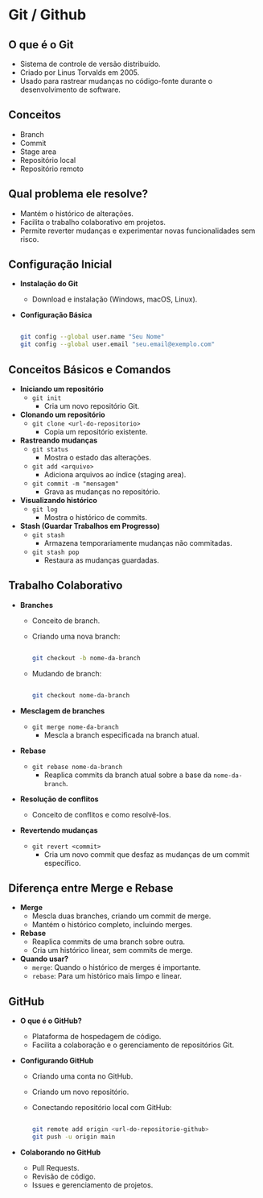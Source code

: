 # Git / Github

## O que é o Git

- Sistema de controle de versão distribuído.
- Criado por Linus Torvalds em 2005.
- Usado para rastrear mudanças no código-fonte durante o desenvolvimento de software.

## Conceitos
- Branch
- Commit
- Stage area
- Repositório local
- Repositório remoto

## Qual problema ele resolve?

- Mantém o histórico de alterações.
- Facilita o trabalho colaborativo em projetos.
- Permite reverter mudanças e experimentar novas funcionalidades sem risco.

## **Configuração Inicial**

- **Instalação do Git**
    - Download e instalação (Windows, macOS, Linux).
- **Configuração Básica**

    ```bash

    git config --global user.name "Seu Nome"
    git config --global user.email "seu.email@exemplo.com"

    ```


## Conceitos Básicos e Comandos

- **Iniciando um repositório**
    - `git init`
        - Cria um novo repositório Git.
- **Clonando um repositório**
    - `git clone <url-do-repositorio>`
        - Copia um repositório existente.
- **Rastreando mudanças**
    - `git status`
        - Mostra o estado das alterações.
    - `git add <arquivo>`
        - Adiciona arquivos ao índice (staging area).
    - `git commit -m "mensagem"`
        - Grava as mudanças no repositório.
- **Visualizando histórico**
    - `git log`
        - Mostra o histórico de commits.
- **Stash (Guardar Trabalhos em Progresso)**
    - `git stash`
        - Armazena temporariamente mudanças não commitadas.
    - `git stash pop`
        - Restaura as mudanças guardadas.


## Trabalho Colaborativo

- **Branches**
    - Conceito de branch.
    - Criando uma nova branch:

        ```bash

        git checkout -b nome-da-branch

        ```

    - Mudando de branch:

        ```bash

        git checkout nome-da-branch

        ```

- **Mesclagem de branches**
    - `git merge nome-da-branch`
        - Mescla a branch especificada na branch atual.
- **Rebase**
    - `git rebase nome-da-branch`
        - Reaplica commits da branch atual sobre a base da `nome-da-branch`.
- **Resolução de conflitos**
    - Conceito de conflitos e como resolvê-los.
- **Revertendo mudanças**
    - `git revert <commit>`
        - Cria um novo commit que desfaz as mudanças de um commit específico.


## Diferença entre Merge e Rebase

- **Merge**
    - Mescla duas branches, criando um commit de merge.
    - Mantém o histórico completo, incluindo merges.
- **Rebase**
    - Reaplica commits de uma branch sobre outra.
    - Cria um histórico linear, sem commits de merge.
- **Quando usar?**
    - `merge`: Quando o histórico de merges é importante.
    - `rebase`: Para um histórico mais limpo e linear.


## GitHub

- **O que é o GitHub?**
    - Plataforma de hospedagem de código.
    - Facilita a colaboração e o gerenciamento de repositórios Git.
- **Configurando GitHub**
    - Criando uma conta no GitHub.
    - Criando um novo repositório.
    - Conectando repositório local com GitHub:

        ```bash

        git remote add origin <url-do-repositorio-github>
        git push -u origin main

        ```

- **Colaborando no GitHub**
    - Pull Requests.
    - Revisão de código.
    - Issues e gerenciamento de projetos.
